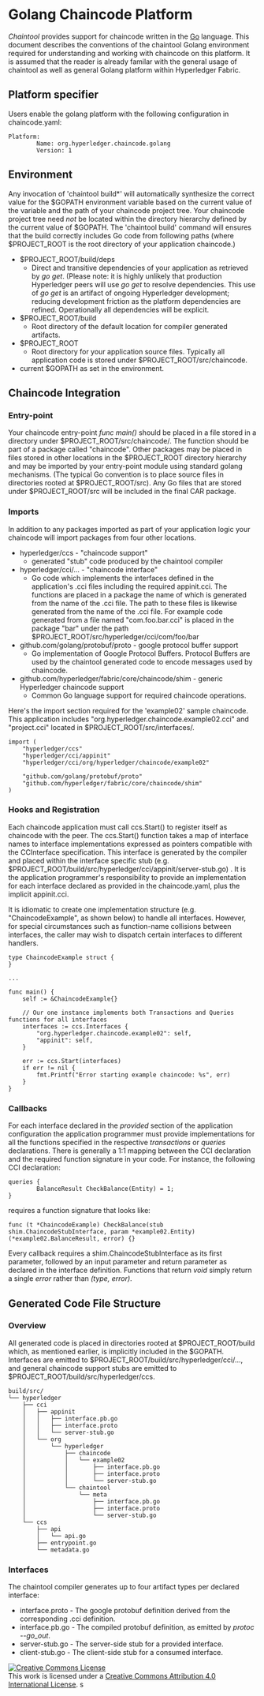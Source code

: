 # Golang Chaincode Platform
_Chaintool_ provides support for chaincode written in the [Go](https://golang.org/) language. This document describes the conventions of the chaintool Golang environment required for understanding and working with chaincode on this platform.  It is assumed that the reader is already familar with the general usage of chaintool as well as general Golang platform within Hyperledger Fabric.

## Platform specifier
Users enable the golang platform with the following configuration in chaincode.yaml:
```
Platform:
        Name: org.hyperledger.chaincode.golang
        Version: 1
```

## Environment
Any invocation of 'chaintool build*' will automatically synthesize the correct value for the $GOPATH environment variable based on the current value of the variable and the path of your chaincode project tree. Your chaincode project tree need _not_ be located within the directory hierarchy defined by the current value of $GOPATH. The 'chaintool build' command will ensures that the build correctly includes Go code from following paths (where $PROJECT_ROOT is the root directory of your application chaincode.)

- $PROJECT_ROOT/build/deps
    - Direct and transitive dependencies of your application as retrieved by _go get_.  (Please note: it is highly unlikely that production Hyperledger peers will use  _go get_ to resolve dependencies. This use of _go get_ is an artifact of ongoing Hyperledger development; reducing development friction as the platform dependencies are refined. Operationally all dependencies will be explicit.
- $PROJECT_ROOT/build
    - Root directory of the default location for compiler generated artifacts.
- $PROJECT_ROOT
    - Root directory for your application source files. Typically all application code is stored under $PROJECT_ROOT/src/chaincode.
- current $GOPATH as set in the environment.

## Chaincode Integration
### Entry-point
Your chaincode entry-point _func main()_ should be placed in a file stored in a directory under $PROJECT_ROOT/src/chaincode/. The function should be part of a package called "chaincode". Other packages may be placed in files stored in other locations in the $PROJECT_ROOT directory hierarchy and may be imported by your entry-point module using standard golang mechanisms. (The typical Go convention is to place source files in directories rooted at $PROJECT_ROOT/src). Any Go files that are stored under $PROJECT_ROOT/src will be included in the final CAR package.

### Imports
In addition to any packages imported as part of your application logic your chaincode will import packages from four other locations.

* hyperledger/ccs  - "chaincode support"
    - generated "stub" code produced by the chaintool compiler
* hyperledger/cci/... - "chaincode interface"
    - Go code which implements the interfaces defined in the application's .cci files including the required appinit.cci. The functions are placed in a package the name of which is generated from the name of the .cci file. The path to these files is likewise generated from the name of the .cci file. For example code generated from a file named "com.foo.bar.cci" is placed in the package "bar" under the path $PROJECT_ROOT/src/hyperledger/cci/com/foo/bar
* github.com/golang/protobuf/proto - google protocol buffer support
    - Go implementation of Google Protocol Buffers. Protocol Buffers are used by the chaintool generated code to encode messages used by chaincode.
* github.com/hyperledger/fabric/core/chaincode/shim - generic Hyperledger chaincode support
    - Common Go language support for required chaincode operations.

Here's the import section required for the 'example02' sample chaincode. This application includes "org.hyperledger.chaincode.example02.cci" and "project.cci" located in $PROJECT_ROOT/src/interfaces/.

```
import (
	"hyperledger/ccs"
	"hyperledger/cci/appinit"
	"hyperledger/cci/org/hyperledger/chaincode/example02"

	"github.com/golang/protobuf/proto"
	"github.com/hyperledger/fabric/core/chaincode/shim"
)
```

### Hooks and Registration
Each chaincode application must call ccs.Start() to register itself as chaincode with the peer. The ccs.Start() function takes a map of interface names to interface implementations expressed as pointers compatible with the CCInterface specification. This interface is generated by the compiler and placed within the interface specific stub (e.g. $PROJECT_ROOT/build/src/hyperledger/cci/appinit/server-stub.go) . It is the application programmer's responsibility to provide an implementation for each interface declared as provided in the chaincode.yaml, plus the implicit appinit.cci.

It is idiomatic to create one implementation structure (e.g. "ChaincodeExample", as shown below) to handle all interfaces.  However, for special circumstances such as function-name collisions between interfaces, the caller may wish to dispatch certain interfaces to different handlers.
```
type ChaincodeExample struct {
}

...

func main() {
	self := &ChaincodeExample{}

    // Our one instance implements both Transactions and Queries functions for all interfaces
	interfaces := ccs.Interfaces {
		"org.hyperledger.chaincode.example02": self,
		"appinit": self,
	}

	err := ccs.Start(interfaces)
	if err != nil {
		fmt.Printf("Error starting example chaincode: %s", err)
	}
}
```

### Callbacks

For each interface declared in the _provided_ section of the application configuration the application programmer must provide implementations for all the functions specified in the respective _transactions_ or _queries_ declarations.  There is generally a 1:1 mapping between the CCI declaration and the required function signature in your code.  For instance, the following CCI declaration:
```
queries {
        BalanceResult CheckBalance(Entity) = 1;
}
```
requires a function signature that looks like:
```
func (t *ChaincodeExample) CheckBalance(stub shim.ChaincodeStubInterface, param *example02.Entity) (*example02.BalanceResult, error) {}
```
Every callback requires a shim.ChaincodeStubInterface as its first parameter, followed by an input parameter and return parameter as declared in the interface definition.  Functions that return _void_ simply return a single _error_ rather than _(type, error)_.

## Generated Code File Structure

### Overview

All generated code is placed in directories rooted at $PROJECT_ROOT/build which, as mentioned earlier, is implicitly included in the $GOPATH. Interfaces are emitted to $PROJECT_ROOT/build/src/hyperledger/cci/..., and general chaincode support stubs are emitted to $PROJECT_ROOT/build/src/hyperledger/ccs.
```
build/src/
└── hyperledger
    ├── cci
    │   ├── appinit
    │   │   ├── interface.pb.go
    │   │   ├── interface.proto
    │   │   └── server-stub.go
    │   └── org
    │       └── hyperledger
    │           ├── chaincode
    │           │   └── example02
    │           │       ├── interface.pb.go
    │           │       ├── interface.proto
    │           │       └── server-stub.go
    │           └── chaintool
    │               └── meta
    │                   ├── interface.pb.go
    │                   ├── interface.proto
    │                   └── server-stub.go
    └── ccs
        ├── api
        │   └── api.go
        ├── entrypoint.go
        └── metadata.go
```
### Interfaces
The chaintool compiler generates up to four artifact types per declared interface:

* interface.proto - The google protobuf definition derived from the corresponding .cci definition.
* interface.pb.go - The compiled protobuf definition, as emitted by _protoc --go_out_.
* server-stub.go - The server-side stub for a provided interface.
* client-stub.go - The client-side stub for a consumed interface.


<a rel="license" href="http://creativecommons.org/licenses/by/4.0/"><img alt="Creative Commons License" style="border-width:0" src="https://i.creativecommons.org/l/by/4.0/88x31.png" /></a><br />This work is licensed under a <a rel="license" href="http://creativecommons.org/licenses/by/4.0/">Creative Commons Attribution 4.0 International License</a>.
s
